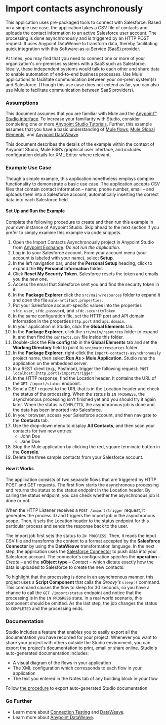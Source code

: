 # Import contacts asynchronously

This application uses pre-packaged tools to connect with Salesforce. Based on a simple use case, the application takes a CSV file of contacts and uploads the contact information to an active Salesforce user account. The processing is done asynchronously and is triggered by an HTTP POST request. It uses Anypoint DataWeave to transform data, thereby facilitating quick integration with this Software-as-a-Service (SaaS) provider.

At times, you may find that you need to connect one or more of your organization's on-premises systems with a SaaS such as Salesforce. Ideally, these independent systems would talk to each other and share data to enable automation of end-to-end business processes. Use Mule applications to facilitate communication between your on-prem system(s) and Salesforce. (Though this use case does not extend as far, you can also use Mule to facilitate communication between SaaS providers).

### Assumptions ###

This document assumes that you are familiar with Mule and the [Anypoint™ Studio interface](http://www.mulesoft.org/documentation/display/current/Anypoint+Studio+Essentials). To increase your familiarity with Studio, consider completing one or more [Anypoint Studio Tutorials](http://www.mulesoft.org/documentation/display/current/Basic+Studio+Tutorial). Further, this example assumes that you have a basic understanding of [Mule flows](http://www.mulesoft.org/documentation/display/current/Mule+Application+Architecture), [Mule Global Elements](http://www.mulesoft.org/documentation/display/current/Global+Elements), and [Anypoint DataWeave](https://developer.mulesoft.com/docs/display/current/DataWeave+Reference+Documentation).

This document describes the details of the example within the context of Anypoint Studio, Mule ESB’s graphical user interface, and includes configuration details for XML Editor where relevant. 

### Example Use Case ###

Though a simple example, this application nonetheless employs complex functionality to demonstrate a basic use case. The application accepts CSV files that contain contact information – name, phone number, email – and uploads them into a Salesforce account, automatically inserting the correct data into each Salesforce field. 

#### Set Up and Run the Example ####

Complete the following procedure to create and then run this example in your own instance of Anypoint Studio. Skip ahead to the next section if you prefer to simply examine this example via code snippets.

1. Open the Import Contacts Asynchronously project in Anypoint Studio from [Anypoint Exchange](http://www.mulesoft.org/documentation/display/current/Anypoint+Exchange). *Do not run the application*.
1. Log in to your Salesforce account. From your account menu (your account is labeled with your name), select **Setup**.
1. In the left navigation bar, under the **Personal Setup** heading, click to expand the **My Personal Information** folder. 
1. Click **Reset My Security Token**. Salesforce resets the token and emails you the new one.
1. Access the email that Salesforce sent you and find the security token in it.
1. In the **Package Explorer** click the `src/main/resources` folder to expand it and open the file `mule-artifact.properties`. 
1. Put your Salesforce account-specific values into the properties `sfdc.user`, `sfdc.password`, and `sfdc.securityToken`.
1. In the same configuration file, set the HTTP port and API domain information in the properties `http.port` and `api.domain`.
1. In your application in Studio, click the **Global Elements** tab. 
1. In the **Package Explorer**, click the `src/main/resources` folder to expand it, and then find the `contacts.csv` file inside this folder. 
1. Double-click the **File config** tab in the **Global Elements** tab and set the **Working Directory** field to point to `src/main/resources` folder.
1. In the **Package Explorer**, right-click the `import-contacts-asynchronously` project name, then select **Run As > Mule Application**. Studio runs the application on the embedded server.  
1. In a REST client (e.g., Postman), trigger the following request: ```POST localhost:{http.port}/import/trigger```
1. In the HTTP response, find the Location header. It contains the URL of the ```GET /import/status``` endpoint.
1. Send a GET request to the URL that is in the Location header and check the status of the processing. When the status is ```IN PROGRESS```, the asynchronous processing isn't finished yet and you should try it again later. When the status is ```COMPLETED```, the asynchronous job is done and the data has been imported into Salesforce.
1. In your browser, access your Salesforce account, and then navigate to the **Contacts** tab.
1. Use the drop-down menu to display **All Contacts**, and then scan your contacts for two new entries:  
	- John Doe
	- Jane Doe
1. Stop the Mule application by clicking the red, square terminate button in the **Console**.
1. Delete the three sample contacts from your Salesforce account.

#### How it Works ####

The application consists of two separate flows that are triggered by HTTP POST and GET requests. The first flow starts the asynchronous processing and returns the status to the status endpoint in the Location header. By calling the status endpoint, you can check whether the asynchronous job is done or not. 

When the HTTP Listener receives a `POST /import/trigger` request, it generates the process ID and triggers the import job in the asynchronous scope. Then, it sets the Location header to the status endpoint for this particular process and sends the response back to the user.  

The import job first sets the status to ```IN PROGRESS```. Then, it reads the input CSV file and transforms the content to a format accepted by the **Salesforce Connector** by using the **DataWeave** transformation language. In the next step, the application uses the [Salesforce Connector](http://www.mulesoft.org/documentation/display/current/Salesforce+Connector) to push data into your Salesforce account. The connector's configuration specifes the **operation** – *Create* – and the **sObject type** – *Contact* – which dictate exactly how the data is uploaded to Salesforce to create the new contacts. 

To highlight that the processing is done in an asynchronous manner, this project uses a **Script Component** that calls the *Groovy's* ```sleep()``` command. This command causes the flow to sleep for 30 seconds, so you have a chance to call the ```GET /import/status``` endpoint and notice that the processing is in the ```IN PROGRESS``` state. In a real world scenario,  this component should be omitted. As the last step, the job changes the status to ```COMPLETED``` and the processing ends.

### Documentation ###

Studio includes a feature that enables you to easily export all the documentation you have recorded for your project. Whenever you want to share your project with others outside the Studio environment, you can export the project's documentation to print, email or share online. Studio's auto-generated documentation includes:

- A visual diagram of the flows in your application
- The XML configuration which corresponds to each flow in your application
- The text you entered in the Notes tab of any building block in your flow

Follow [the procedure](http://www.mulesoft.org/documentation/display/current/Importing+and+Exporting+in+Studio#ImportingandExportinginStudio-ExportingStudioDocumentation) to export auto-generated Studio documentation.

### Go Further ###

- Learn more about [Connection Testing](http://www.mulesoft.org/documentation/display/current/Testing+Connections) and [DataWeave](http://www.mulesoft.org/documentation/display/current/DataWeave).
- Learn more about [Anypoint DataWeave](https://developer.mulesoft.com/docs/display/current/DataWeave+Reference+Documentation).
